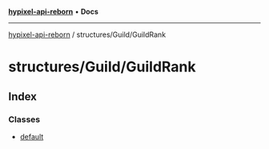 [**hypixel-api-reborn**](../../../README.md) • **Docs**

***

[hypixel-api-reborn](../../../modules.md) / structures/Guild/GuildRank

# structures/Guild/GuildRank

## Index

### Classes

- [default](classes/default.md)
